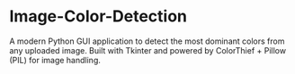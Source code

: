 # Image-Color-Detection
A modern Python GUI application to detect the most dominant colors from any uploaded image. Built with Tkinter and powered by ColorThief + Pillow (PIL) for image handling.
